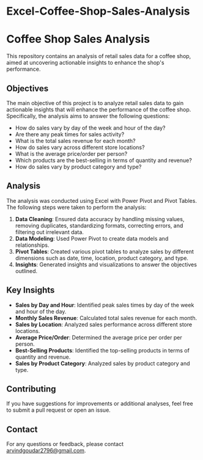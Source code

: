 # Excel-Coffee-Shop-Sales-Analysis

# Coffee Shop Sales Analysis

This repository contains an analysis of retail sales data for a coffee shop, aimed at uncovering actionable insights to enhance the shop's performance.

## Objectives

The main objective of this project is to analyze retail sales data to gain actionable insights that will enhance the performance of the coffee shop. Specifically, the analysis aims to answer the following questions:
- How do sales vary by day of the week and hour of the day?
- Are there any peak times for sales activity?
- What is the total sales revenue for each month?
- How do sales vary across different store locations?
- What is the average price/order per person?
- Which products are the best-selling in terms of quantity and revenue?
- How do sales vary by product category and type?


## Analysis

The analysis was conducted using Excel with Power Pivot and Pivot Tables. The following steps were taken to perform the analysis:

1. **Data Cleaning**: Ensured data accuracy by handling missing values, removing duplicates, standardizing formats, correcting errors, and filtering out irrelevant data.
2. **Data Modeling**: Used Power Pivot to create data models and relationships.
3. **Pivot Tables**: Created various pivot tables to analyze sales by different dimensions such as date, time, location, product category, and type.
4. **Insights**: Generated insights and visualizations to answer the objectives outlined.

## Key Insights

- **Sales by Day and Hour**: Identified peak sales times by day of the week and hour of the day.
- **Monthly Sales Revenue**: Calculated total sales revenue for each month.
- **Sales by Location**: Analyzed sales performance across different store locations.
- **Average Price/Order**: Determined the average price per order per person.
- **Best-Selling Products**: Identified the top-selling products in terms of quantity and revenue.
- **Sales by Product Category**: Analyzed sales by product category and type.


## Contributing

If you have suggestions for improvements or additional analyses, feel free to submit a pull request or open an issue.


## Contact

For any questions or feedback, please contact arvindgoudar2796@gmail.com.

